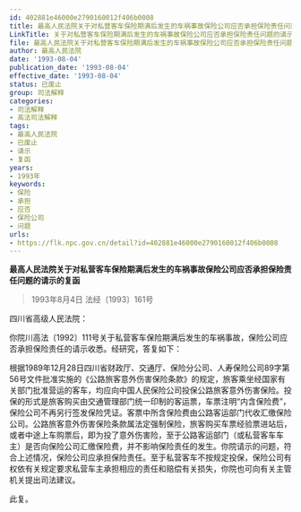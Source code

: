 ```yaml
---
id: 402881e46000e2790160012f406b0008
title: 最高人民法院关于对私营客车保险期满后发生的车祸事故保险公司应否承担保险责任问题的请示的复函
LinkTitle: 关于对私营客车保险期满后发生的车祸事故保险公司应否承担保险责任问题的请示的复函（1993）
file: 最高人民法院关于对私营客车保险期满后发生的车祸事故保险公司应否承担保险责任问题的请示的复函_19930804_402881e46000e2790160012f406b0008.docx
author: 最高人民法院
date: '1993-08-04'
publication_date: '1993-08-04'
effective_date: '1993-08-04'
status: 已废止
group: 司法解释
categories:
- 司法解释
- 高法司法解释
tags:
- 最高人民法院
- 已废止
- 请示
- 复函
years:
- 1993年
keywords:
- 保险
- 承担
- 应否
- 保险公司
- 问题
urls:
- https://flk.npc.gov.cn/detail?id=402881e46000e2790160012f406b0008
---
```


**最高人民法院关于对私营客车保险期满后发生的车祸事故保险公司应否承担保险责任问题的请示的复函**

> 1993年8月4日 法经〔1993〕161号

四川省高级人民法院：

你院川高法〔1992〕111号关于私营客车保险期满后发生的车祸事故，保险公司应否承担保险责任的请示收悉。经研究，答复如下：

根据1989年12月28日四川省财政厅、交通厅、保险分公司、人寿保险公司89字第56号文件批准实施的《公路旅客意外伤害保险条款》的规定，旅客乘坐经国家有关部门批准营运的客车，均应向中国人民保险公司投保公路旅客意外伤害保险。投保的形式是旅客购买由交通管理部门统一印制的客运票，车票注明“内含保险费”，保险公司不再另行签发保险凭证。客票中所含保险费由公路客运部门代收汇缴保险公司。公路旅客意外伤害保险条款属法定强制保险，旅客购买车票经验票进站后，或者中途上车购票后，即为投了意外伤害险，至于公路客运部门（或私营客车车主）是否向保险公司汇缴保险费，并不影响保险责任的发生。你院请示的问题，符合上述情况，保险公司应承担保险责任。至于私营客车不按规定投保，保险公司有权依有关规定要求私营车主承担相应的责任和赔偿有关损失，你院也可向有关主管机关提出司法建议。

此复。
